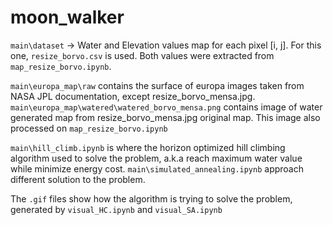 # moon_walker

`main\dataset` -> Water and Elevation values map for each pixel [i, j]. For this one, `resize_borvo.csv` is used. Both values were extracted from `map_resize_borvo.ipynb`.

`main\europa_map\raw` contains the surface of europa images taken from NASA JPL documentation, except resize_borvo_mensa.jpg.
`main\europa_map\watered\watered_borvo_mensa.png` contains image of water generated map from resize_borvo_mensa.jpg original map. This image also processed on `map_resize_borvo.ipynb`

`main\hill_climb.ipynb` is where the horizon optimized hill climbing algorithm used to solve the problem, a.k.a reach maximum water value while minimize energy cost.
`main\simulated_annealing.ipynb` approach different solution to the problem.

The `.gif` files show how the algorithm is trying to solve the problem, generated by `visual_HC.ipynb` and `visual_SA.ipynb`
